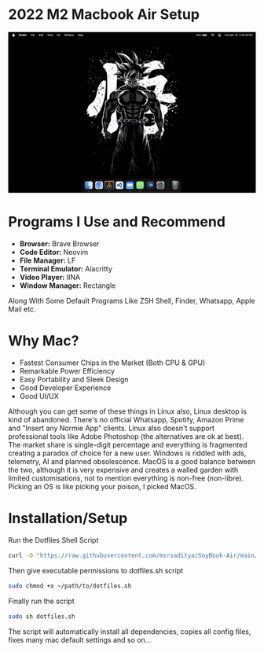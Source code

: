# 2022 M2 Macbook Air Setup

![Wallpaper](https://github.com/msrsaditya/soybook-air/blob/main/screenshot.png)

# Programs I Use and Recommend

- **Browser:** Brave Browser
- **Code Editor:** Neovim
- **File Manager:** LF
- **Terminal Emulator:** Alacritty
- **Video Player:** IINA
- **Window Manager:** Rectangle

Along With Some Default Programs Like ZSH Shell, Finder, Whatsapp, Apple Mail etc.

# Why Mac?

- Fastest Consumer Chips in the Market (Both CPU & GPU)
- Remarkable Power Efficiency
- Easy Portability and Sleek Design
- Good Developer Experience
- Good UI/UX

Although you can get some of these things in Linux also, Linux desktop is kind of abandoned. There's no official Whatsapp, Spotify, Amazon Prime and "Insert any Normie App" clients. Linux also doesn't support professional tools like Adobe Photoshop (the alternatives are ok at best). The market share is single-digit percentage and everything is fragmented creating a paradox of choice for a new user. Windows is riddled with ads, telemetry, AI and planned obsolescence. MacOS is a good balance between the two, although it is very expensive and creates a walled garden with limited customisations, not to mention everything is non-free (non-libre). Picking an OS is like picking your poison, I picked MacOS.

# Installation/Setup
Run the Dotfiles Shell Script
```bash
curl -O "https://raw.githubusercontent.com/msrsaditya/SoyBook-Air/main/dotfiles.sh"
```
Then give executable permissions to dotfiles.sh script
```bash
sudo chmod +x ~/path/to/dotfiles.sh
```
Finally run the script
```bash
sudo sh dotfiles.sh
```
The script will automatically install all dependencies, copies all config files, fixes many mac default settings and so on...
